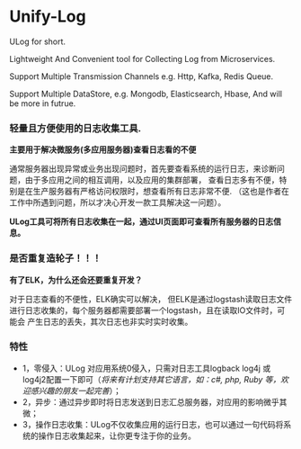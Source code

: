 # Unify-Log
ULog for short. 

Lightweight And Convenient tool for Collecting Log from Microservices.

Support Multiple Transmission Channels  e.g. Http, Kafka, Redis Queue.

Support Multiple DataStore,  e.g. Mongodb, Elasticsearch, Hbase, And will be more in futrue.

### 轻量且方便使用的日志收集工具.
**主要用于解决微服务(多应用服务器)查看日志看的不便**

通常服务器出现异常或业务出现问题时，首先要查看系统的运行日志，来诊断问题，由于多应用之间的相互调用，以及应用的集群部署， 查看日志多有不便，特别是在生产服务器有严格访问权限时，想查看所有日志非常不便. （这也是作者在工作中所遇到问题，所以才决心开发一款工具解决这一问题）。

**ULog工具可将所有日志收集在一起，通过UI页面即可查看所有服务器的日志信息。**

### 是否重复造轮子！！！ 
**有了ELK，为什么还会还要重复开发？**

对于日志查看的不便性，ELK确实可以解决， 但ELK是通过logstash读取日志文件进行日志收集的，每个服务器都需要部署一个logstash，且在读取IO文件时，可能会 产生日志的丢失，其次日志也非实时实时收集。

### 特性 
- 1，零侵入：ULog 对应用系统0侵入，只需对日志工具logback log4j 或log4j2配置一下即可（*将来有计划支持其它语言，如：c#, php, Ruby 等，欢迎感兴趣的朋友一起完善*）； 
- 2，异步：通过异步即时将日志发送到日志汇总服务器，对应用的影响微乎其微； 
- 3，操作日志收集：ULog不仅收集应用的运行日志，也可以通过一句代码将系统的操作日志收集起来，让你更专注于你的业务。

